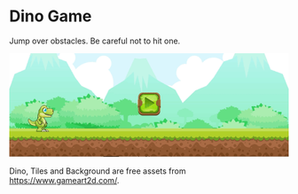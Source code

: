 # Dino Game

Jump over obstacles. Be careful not to hit one.

![demo](demo.gif)

Dino, Tiles and Background are free assets from https://www.gameart2d.com/.
